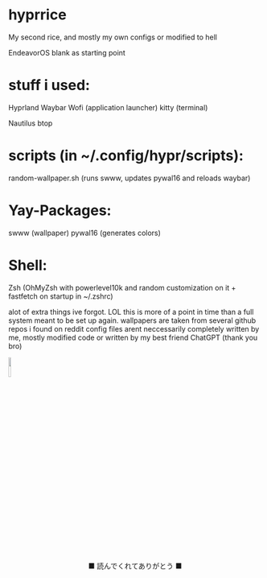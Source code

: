# hyprrice
My second rice, and mostly my own configs or modified to hell

EndeavorOS blank as starting point

# stuff i used:
Hyprland
Waybar
Wofi (application launcher)
kitty (terminal)

Nautilus
btop

# scripts (in ~/.config/hypr/scripts):
random-wallpaper.sh (runs swww, updates pywal16 and reloads waybar)

# Yay-Packages:
swww (wallpaper)
pywal16 (generates colors)

# Shell:
Zsh (OhMyZsh with powerlevel10k and random customization on it + fastfetch on startup in ~/.zshrc)

alot of extra things ive forgot. LOL this is more of a point in time than a full system meant to be set up again. wallpapers are taken from several github repos i found on reddit
config files arent neccessarily completely written by me, mostly modified code or written by my best friend ChatGPT (thank you bro)

 </p>
        <img src="https://media.giphy.com/media/v1.Y2lkPWVjZjA1ZTQ3cGNlam1xZGMyb2I3aHNjYW81Mm14OXNhcTcxbGFjYW05M3QwcGhwYSZlcD12MV9naWZzX3NlYXJjaCZjdD1n/ZOGCyj0NW28gg/giphy.gif" width="10%">

  <p align="center">
    ■ 読んでくれてありがとう ■
  </p>
